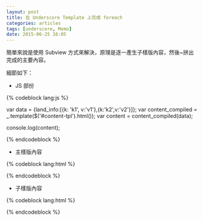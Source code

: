 ```yaml
---
layout: post
title: 在 Underscore Template 上完成 foreach
categories: articles
tags: [underscore, Memo]
date: 2015-06-25 16:05
---
```


簡單來說是使用 Subview 方式來解決，原理是逐一產生子樣版內容，然後~拼出完成的主要內容。

細節如下：

* JS 部份

{% codeblock lang:js %}

var data = {land_info:[{k: 'k1', v:'v1'},{k:'k2',v:'v2'}]};
var content_compiled = _.template($('#content-tpl').html());
var content = content_compiled(data);

console.log(content);

{% endcodeblock %}


* 主樣版內容

{% codeblock lang:html %}

<script type="text/template" id="content-tpl">
<table>
 <%=_.reduce(land_info,function(content, land){
   var content_compiled = _.template($('#item-tpl').html());
   var land_content = content_compiled({land:land});
   return content+land_content;
 },"")%>
</table>
</script>

{% endcodeblock %}

* 子樣版內容

{% codeblock lang:html %}

<script type="text/template" id="item-tpl">
    <tr>
        <td><%=land.k%></td>
        <td><%=land.v%></td>
    </tr>
</script>

{% endcodeblock %}
